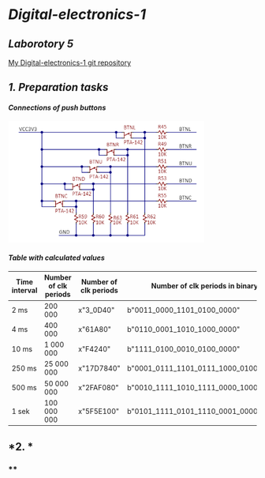 # *Digital-electronics-1*

## *Laborotory 5*

[My Digital-electronics-1 git repository](https://github.com/shad0w3y3/Digital-electronics-1)

## *1. Preparation tasks*

#### *Connections of push buttons*

![Image](https://github.com/shad0w3y3/Digital-electronics-1/blob/main/Labs/05-counter/Pictures/Schematic%20of%20buttons.png)

#### *Table with calculated values*

  Time interval | Number of clk periods | Number of clk periods | Number of clk periods in binary
---|---|---|---
2 ms | 200 000 | x"3_0D40" | b"0011_0000_1101_0100_0000"
4 ms | 400 000 | x"61A80" | b"0110_0001_1010_1000_0000"
10 ms | 1 000 000 | x"F4240" | b"1111_0100_0010_0100_0000" 
250 ms | 25 000 000 | x"17D7840" | b"0001_0111_1101_0111_1000_0100_0000" 
500 ms | 50 000 000 | x"2FAF080" | b"0010_1111_1010_1111_0000_1000_0000" 
1 sek | 100 000 000 | x"5F5E100" | b"0101_1111_0101_1110_0001_0000_0000" 


## *2. *

### **

#### 


